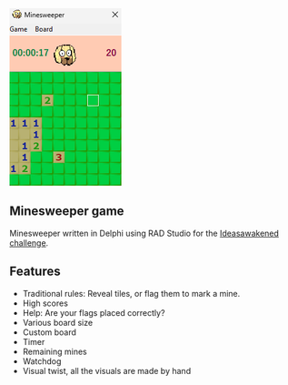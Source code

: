 ![Screenshot](screenshot.png)

## Minesweeper game

Minesweeper written in Delphi using RAD Studio for the [Ideasawakened challenge](https://ideasawakened.com/post/rad-programmer-challenge-number-1-minesweeper-game-build).

## Features

* Traditional rules: Reveal tiles, or flag them to mark a mine.
* High scores
* Help: Are your flags placed correctly?
* Various board size
* Custom board
* Timer
* Remaining mines
* Watchdog
* Visual twist, all the visuals are made by hand
